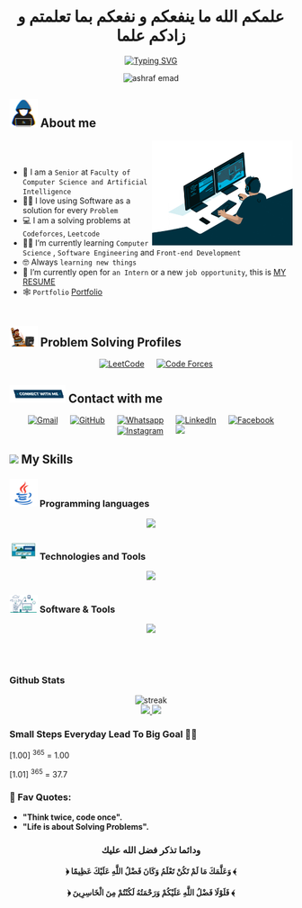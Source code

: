<h1 align="center"> علمكم الله ما ينفعكم و نفعكم بما تعلمتم و زادكم علما </h1>

<p align="center">
 <a href="https://github.com/DenverCoder1/readme-typing-svg">
<img src="https://readme-typing-svg.herokuapp.com?font=Raleway&size=27&color=F75D0E&center=true&vCenter=true&width=500&height=100&lines=Senior+Computer+Science+Student;Software+Engineer;Always+Learning+New+Things;Lifelong+Learner" alt="Typing SVG" /> </a>
</p>

<p align="center"> 
 <img src="https://komarev.com/ghpvc/?username=ashrafemad097&label=Profile%20views&color=0047AB&style=plastic?&color=red" alt="ashraf emad" height=25px, width=160px/> 
</p>

## <picture><img src = "https://github.com/AshrafAlagmawy/AshrafAlagmawy/blob/main/assets/about_me.gif" width = 50px></picture> About me

<picture> <img align="right" src="https://github.com/AshrafAlagmawy/AshrafAlagmawy/blob/main/assets/giphy%20(1).gif" width = 250px></picture>

<br><br>

- :school: I am a `Senior` at `Faculty of Computer Science and Artificial Intelligence`
- :technologist: I love using Software as a solution for every `Problem`
- :computer: I am a solving problems at `Codeforces`, `Leetcode`
- :student: I’m currently learning `Computer Science` , `Software Engineering` and `Front-end Development`
- :nerd_face: Always `learning new things`
- :thinking: I’m currently open for `an Intern` or a new `job opportunity`, this is <a href='https://drive.google.com/file/d/1R2T0wvNPucFIZZQFAQmTwJ85I3RoIYXE/view' target='_blanc'>MY RESUME </a>
- 🕸️ `Portfolio`  <a href='https://ashraf-emad.netlify.app/' target='_blanc'>Portfolio</a> 
<br><br>

## <picture> <img src = "https://github.com/AshrafAlagmawy/AshrafAlagmawy/blob/main/assets/CP_PS.gif" width = 50px>  </picture> Problem Solving Profiles

<p align="center">
&emsp;
<a href="https://leetcode.com/ashraf_emad/"><img src="https://img.icons8.com/external-tal-revivo-shadow-tal-revivo/50/000000/external-level-up-your-coding-skills-and-quickly-land-a-job-logo-shadow-tal-revivo.png" alt="LeetCode"/></a>
&emsp;
 <a href="https://codeforces.com/profile/Ashraf_Emad"><img src="https://img.icons8.com/external-tal-revivo-shadow-tal-revivo/50/000000/external-codeforces-programming-competitions-and-contests-programming-community-logo-shadow-tal-revivo.png" alt="Code Forces"/></a>
</p>

## <picture> <img src="https://github.com/AshrafAlagmawy/AshrafAlagmawy/blob/main/assets/Connect-with-me.gif" width="100px"> </picture> Contact with me
<p align="center">
&emsp;
<a href="mailto:AshrafAlagmawy@gmail.com"><img img src="https://img.shields.io/badge/gmail-%23EA4335.svg?style=plastic&logo=gmail&logoColor=white" alt="Gmail"/></a>
&emsp;
<a href="https://github.com/AshrafAlagmawy"><img src="https://img.shields.io/badge/github-%23181717.svg?style=plastic&logo=github&logoColor=white" alt="GitHub"/></a>
&emsp;
<a href="https://wa.me/0201004167358"><img src="https://img.shields.io/badge/whatsapp-%2325D366.svg?style=plastic&logo=whatsapp&logoColor=white" alt="Whatsapp"/></a>
&emsp;
<a href="https://www.linkedin.com/in/ashraf-emad-rabiea-b80431235/"><img src="https://img.shields.io/badge/linkedin-%230A66C2.svg?style=plastic&logo=linkedin&logoColor=white" alt="LinkedIn"/></a>
&emsp;
<a href="https://www.facebook.com/ashraf.emad.927/"><img src="https://img.shields.io/badge/facebook-%231877F2.svg?style=plastic&logo=facebook&logoColor=white" alt="Facebook"/></a>
&emsp;
<a href="https://www.instagram.com/_ashrafemad/"><img src="https://img.shields.io/badge/instagram-%23E4405F.svg?style=plastic&logo=instagram&logoColor=white" alt="Instagram"/></a>
&emsp;
<a href="https://twitter.com/_ashrafemad"><img src="https://img.shields.io/badge/twitter-%231FA1F1?style=flat&logo=twitter&logoColor=white"/></a>
</p>

## <img src="https://media2.giphy.com/media/QssGEmpkyEOhBCb7e1/giphy.gif?cid=ecf05e47a0n3gi1bfqntqmob8g9aid1oyj2wr3ds3mg700bl&rid=giphy.gif" width ="25"> My Skills

### <img src = "https://github.com/AshrafAlagmawy/AshrafAlagmawy/blob/main/assets/Programming_Languages.gif" width = 50px> Programming languages

<p align="center">
	<img src="https://skillicons.dev/icons?i=cpp,c,cs,python,php,js&perline=8" />
</p>

### <img src = "https://github.com/AshrafAlagmawy/AshrafAlagmawy/blob/main/assets/Front_End.gif" width = 50px> Technologies and Tools

<p align="center">
	<img src="https://skillicons.dev/icons?i=html,css,sass,bootstrap,tailwind,figma,js,ts,react,redux,nodejs,cs,postman&perline=8" />
</p>

 ### <img src = "https://github.com/AshrafAlagmawy/AshrafAlagmawy/blob/main/assets/Software_Tools.gif" width = 50px>  Software & Tools
 
<p align="center"> 
	<img src="https://skillicons.dev/icons?i=git,github,stackoverflow,visualstudio,vscode,linux&perline=8" />
</p>

<br>
<br>

### Github Stats

[comment]: <> (for streak dark theme => &theme=dark || for progress dark theme => &theme=react)
<p align="center">
	<img src="https://github-readme-streak-stats.herokuapp.com/?user=AshrafAlagmawy&theme=dark" alt="streak"/> <br>
	<a href="https://github.com/AshrafAlagmawy">
  <img height="150em" src="https://github-readme-stats.vercel.app/api?username=AshrafAlagmawy&show_icons=true&count_private=true&theme=react&include_all_commits=true"/>
  <img height="150em" src="https://github-readme-stats-eight-theta.vercel.app/api/top-langs/?username=AshrafAlagmawy&theme=react&layout=compact"/>
</a> 
</p>
 
  ### Small Steps Everyday Lead To Big Goal 🤸‍♂️
  
 [1.00] <sup>365</sup> = 1.00
                          
 [1.01] <sup>365</sup> = 37.7


### 💎 Fav Quotes:

- <b>"Think twice, code once".</b>
- <b>"Life is about Solving Problems".</b>

<div align="center">

### **ودائما تذكر فضل الله عليك**

#### **﴿ وَعَلَّمَكَ مَا لَمْ تَكُنْ تَعْلَمُ وَكَانَ فَضْلُ اللَّهِ عَلَيْكَ عَظِيمًا ﴾** 

#### **﴿ فَلَوْلَا فَضْلُ اللَّهِ عَلَيْكُمْ وَرَحْمَتُهُ لَكُنْتُمْ مِنَ الْخَاسِرِينَ ﴾** 

</div>
